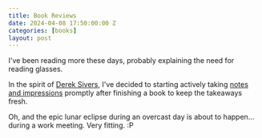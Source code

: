 ```yaml
---
title: Book Reviews
date: 2024-04-08 17:50:00:00 Z
categories: [books]
layout: post
---
```


I've been reading more these days, probably explaining the need for reading glasses.

In the spirit of [Derek Sivers](https://sive.rs/book), I've decided to starting actively taking [notes and impressions](https://gist.github.com/paulywill/7f652249516107a42ba839267f3341fb) promptly after finishing a book to keep the takeaways fresh.

Oh, and the epic lunar eclipse during an overcast day is about to happen... during a work meeting. Very fitting. :P


